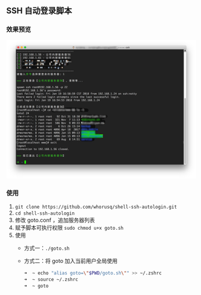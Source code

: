 SSH 自动登录脚本
---

### 效果预览

![./screenshot.png](./screenshot.png)

### 使用


1. `git clone https://github.com/whorusq/shell-ssh-autologin.git`
2. `cd shell-ssh-autologin`
3. 修改 goto.conf ，追加服务器列表
4. 赋予脚本可执行权限 `sudo chmod u+x goto.sh`
5. 使用
	- 方式一：`./goto.sh`
	- 方式二：将 goto 加入当前用户全局使用
		
		```bash
		➜  ~ echo "alias goto=\"$PWD/goto.sh\"" >> ~/.zshrc
		➜  ~ source ~/.zshrc
		➜  ~ goto
		```



